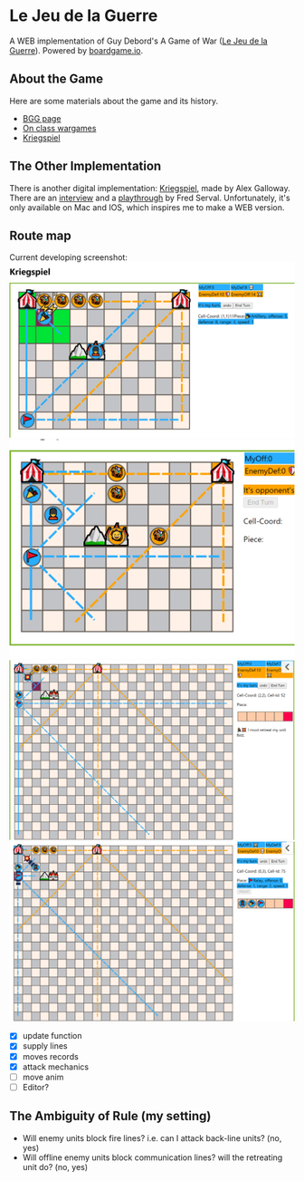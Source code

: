 # Le Jeu de la Guerre

A WEB implementation of Guy Debord's A Game of War ([Le Jeu de la Guerre](https://www.wikiwand.com/fr/Le_Jeu_de_la_guerre_(livre))). Powered by [boardgame.io](https://boardgame.io/).

## About the Game

Here are some materials about the game and its history.

- [BGG page](https://boardgamegeek.com/boardgame/27323/le-jeu-de-la-guerre)
- [On class wargames](https://www.classwargames.net/?p=1636)
- [Kriegspiel](http://r-s-g.org/kriegspiel/about.php)

## The Other Implementation

There is another digital implementation: [Kriegspiel](http://r-s-g.org/kriegspiel/index.php), made by Alex Galloway. There are an [interview](https://www.youtube.com/watch?v=CGjt8po_y4I) and a [playthrough](https://www.youtube.com/watch?v=4l2M6vpWLAw) by Fred Serval. Unfortunately, it's only available on Mac and IOS, which inspires me to make a WEB version.

## Route map

Current developing screenshot:
![screenshot](resource/battleVeiw.png)
![screenshot](resource/supply.png)
![screenshot](resource/retreat1.png)
![screenshot](resource/retreat2.png)

- [x] update function
- [x] supply lines
- [x] moves records
- [x] attack mechanics
- [ ] move anim
- [ ] Editor?

## The Ambiguity of Rule (my setting)

- Will enemy units block fire lines? i.e. can I attack back-line units? (no, yes)
- Will offline enemy units block communication lines? will the retreating unit do? (no, yes)
  